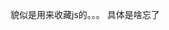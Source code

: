 貌似是用来收藏js的。。。
具体是啥忘了

<canvas id="canvas"></canvas>
<script src="https://cdn.jsdelivr.net/gh/baidu8/js/time.js"></script>

<script src="https://cdn.jsdelivr.net/gh/baidu8/js/shijian.js"></script>
